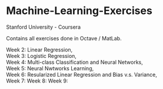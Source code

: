 # Machine-Learning-Exercises
Stanford University - Coursera 


Contains all exercises done in Octave / MatLab.

Week 2: Linear Regression,  
Week 3: Logistic Regression,  
Week 4: Multi-class Classification and Neural Networks,  
Week 5: Neural Nwtworks Learning,  
Week 6: Resularized Linear Regression and Bias v.s. Variance,  
Week 7:
Week 8: 
Week 9: 
